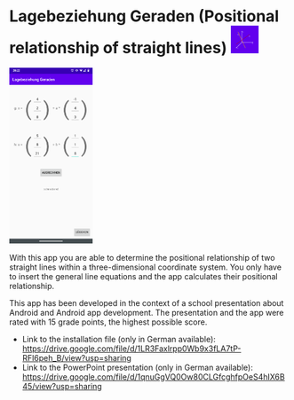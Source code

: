 # Lagebeziehung Geraden (Positional relationship of straight lines) <img src="https://github.com/Koenigseder/lagebeziehung-geraden/blob/master/app/src/main/ic_launcher-playstore.png" alt="logo" width=50 />

<img src="https://github.com/Koenigseder/lagebeziehung-geraden/blob/master/screen0.png" alt="screen0" width=150 />

With this app you are able to determine the positional relationship of two straight lines within a three-dimensional coordinate system. You only have to insert the general line equations and the app calculates their positional relationship.

This app has been developed in the context of a school presentation about Android and Android app development. The presentation and the app were rated with 15 grade points, the highest possible score.

- Link to the installation file (only in German available): https://drive.google.com/file/d/1LR3Faxlrpp0Wb9x3fLA7tP-RFl6peh_B/view?usp=sharing
- Link to the PowerPoint presentation (only in German available): https://drive.google.com/file/d/1qnuGgVQ0Ow80CLGfcghfpOeS4hIX6B45/view?usp=sharing
